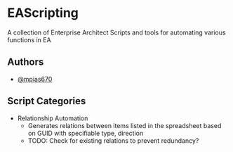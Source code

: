 
# EAScripting

A collection of Enterprise Architect Scripts and tools for automating various functions in EA




## Authors

- [@mpias670](https://github.com/mpias670)

## Script Categories

- Relationship Automation
    - Generates relations between items listed in the spreadsheet based on GUID with specifiable type, direction
    - TODO: Check for existing relations to prevent redundancy?